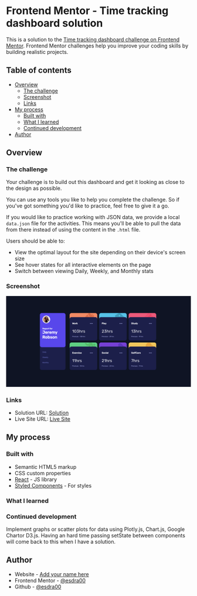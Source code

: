 # Frontend Mentor - Time tracking dashboard solution

This is a solution to the [Time tracking dashboard challenge on Frontend Mentor](https://www.frontendmentor.io/challenges/time-tracking-dashboard-UIQ7167Jw). Frontend Mentor challenges help you improve your coding skills by building realistic projects.

## Table of contents

-    [Overview](#overview)
     -    [The challenge](#the-challenge)
     -    [Screenshot](#screenshot)
     -    [Links](#links)
-    [My process](#my-process)
     -    [Built with](#built-with)
     -    [What I learned](#what-i-learned)
     -    [Continued development](#continued-development)
-    [Author](#author)

## Overview

### The challenge

Your challenge is to build out this dashboard and get it looking as close to the design as possible.

You can use any tools you like to help you complete the challenge. So if you've got something you'd like to practice, feel free to give it a go.

If you would like to practice working with JSON data, we provide a local `data.json` file for the activities. This means you'll be able to pull the data from there instead of using the content in the `.html` file.

Users should be able to:

-    View the optimal layout for the site depending on their device's screen size
-    See hover states for all interactive elements on the page
-    Switch between viewing Daily, Weekly, and Monthly stats

### Screenshot

![](./screenshot.png)

### Links

-    Solution URL: [Solution](https://github.com/esdra00/time-tracking-dashboard-react.git)
-    Live Site URL: [Live Site](https://esdra00.github.io/time-tracking-dashboard-react/)

## My process

### Built with

-    Semantic HTML5 markup
-    CSS custom properties
-    [React](https://reactjs.org/) - JS library
-    [Styled Components](https://styled-components.com/) - For styles

### What I learned

### Continued development

Implement graphs or scatter plots for data using Plotly.js, Chart.js, Google Chartor D3.js.
Having an hard time passing setState between components will come back to this when I have a solution.

## Author

-    Website - [Add your name here](https://www.your-site.com)
-    Frontend Mentor - [@esdra00](https://www.frontendmentor.io/profile/esdra00)
-    Github - [@esdra00](https://github.com/esdra00)
